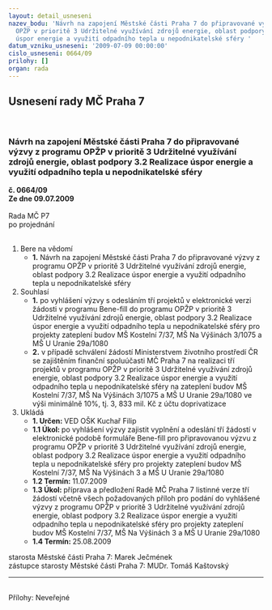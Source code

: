 ```yaml
---
layout: detail_usneseni
nazev_bodu: 'Návrh na zapojení Městské části Praha 7 do připravované výzvy z programu
  OPŽP v prioritě 3 Udržitelné využívání zdrojů energie, oblast podpory 3.2 Realizace
  úspor energie a využití odpadního tepla u nepodnikatelské sféry '
datum_vzniku_usneseni: '2009-07-09 00:00:00'
cislo_usneseni: 0664/09
prilohy: []
organ: rada
---
```

<div id="ucUsn_pList" class="usn">
	<span><h2>Usnesení rady MČ Praha 7 </h2>
<br></span><div class="standBody">
<span><h3>Návrh na zapojení Městské části Praha 7 do připravované výzvy z programu OPŽP v prioritě 3 Udržitelné využívání zdrojů energie, oblast podpory 3.2 Realizace úspor energie a využití odpadního tepla u nepodnikatelské sféry </h3></span><div class="center">
		<strong>č. 0664/09</strong><br>
	</div>
<div class="center">
		<strong>Ze dne 09.07.2009</strong><br><br>
	</div>Rada MČ P7<br> po projednání<br><br><ol>
<li>Bere na vědomí<ul><li>
<strong>1.</strong> Návrh na zapojení Městské části Praha 7 do připravované výzvy z programu OPŽP v prioritě 3 Udržitelné využívání zdrojů energie, oblast podpory 3.2 Realizace úspor energie a využití odpadního tepla u nepodnikatelské sféry </li></ul>
</li>
<li>Souhlasí<ul>
<li>
<strong>1.</strong> po vyhlášení výzvy s odesláním tří projektů v elektronické verzi žádosti v programu Bene-fill do programu OPŽP v prioritě 3 Udržitelné využívání zdrojů energie, oblast podpory 3.2 Realizace úspor energie a využití odpadního tepla u nepodnikatelské sféry pro projekty zateplení budov MŠ Kostelní 7/37, MŠ Na Výšinách 3/1075 a MŠ U Uranie 29a/1080 </li>
<li>
<strong>2.</strong> v případě schválení žádostí Ministerstvem životního prostředí ČR se zajištěním finanční spoluúčasti MČ Praha 7 na realizaci tří projektů v programu OPŽP v prioritě 3 Udržitelné využívání zdrojů energie, oblast podpory 3.2 Realizace úspor energie a využití odpadního tepla u nepodnikatelské sféry na  zateplení budov MŠ Kostelní 7/37, MŠ Na Výšinách 3/1075 a MŠ U Uranie 29a/1080 ve výši minimálně 10%, tj. 3, 833 mil. Kč z účtu doprivatizace</li>
</ul>
</li>
<li>Ukládá<ul>
<li>
<strong>1. Určen: </strong>VED OŠK Kuchař Filip</li>
<li>
<strong>1.1 Úkol: </strong>po vyhlášení výzvy zajistit vyplnění a odeslání tří žádostí v elektronické podobě formuláře Bene-fill pro připravovanou výzvu z programu OPŽP v prioritě 3 Udržitelné využívání zdrojů energie, oblast podpory 3.2 Realizace úspor energie a využití odpadního tepla u nepodnikatelské sféry pro projekty zateplení budov MŠ Kostelní 7/37, MŠ Na Výšinách 3 a MŠ U Uranie 29a/1080</li>
<li>
<strong>1.2 Termín: </strong>11.07.2009</li>
<li>
<strong>1.3 Úkol: </strong>příprava a předložení Radě MČ Praha 7 listinné verze tří žádostí včetně všech požadovaných příloh pro podání do vyhlášené výzvy z programu OPŽP v prioritě 3 Udržitelné využívání zdrojů energie, oblast podpory 3.2 Realizace úspor energie a využití odpadního tepla u nepodnikatelské sféry pro projekty zateplení budov MŠ Kostelní 7/37, MŠ Na Výšinách 3 a MŠ U Uranie 29a/1080 </li>
<li>
<strong>1.4 Termín: </strong>25.08.2009</li>
</ul>
</li>
</ol>starosta Městské části Praha 7: Marek Ječmének<br>zástupce starosty Městské části Praha 7: MUDr. Tomáš Kaštovský <hr>
<br>Přílohy: Neveřejné</div>
</div>